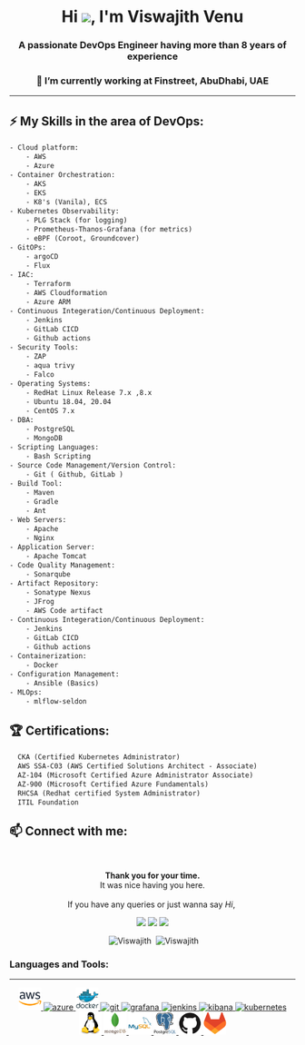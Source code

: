 <h1 align="center">Hi <img src="https://raw.githubusercontent.com/MartinHeinz/MartinHeinz/master/wave.gif" width="30px">, I'm Viswajith Venu</h1>
<h3 align="center">A passionate DevOps Engineer having more than 8 years of experience</h3>

<h3 align="center">🔭 I’m currently working at Finstreet, AbuDhabi, UAE</h3>

---

##  ⚡ My Skills in the area of DevOps:
    
    - Cloud platform:
        - AWS
        - Azure
    - Container Orchestration:
        - AKS
        - EKS
        - K8's (Vanila), ECS
    - Kubernetes Observability:
        - PLG Stack (for logging)
        - Prometheus-Thanos-Grafana (for metrics)
        - eBPF (Coroot, Groundcover)
    - GitOPs:
        - argoCD 
        - Flux 
    - IAC:
        - Terraform 
        - AWS Cloudformation
        - Azure ARM
    - Continuous Integeration/Continuous Deployment:
        - Jenkins
        - GitLab CICD
        - Github actions
    - Security Tools:
        - ZAP
        - aqua trivy
        - Falco
    - Operating Systems:
        - RedHat Linux Release 7.x ,8.x
        - Ubuntu 18.04, 20.04
        - CentOS 7.x
    - DBA:
        - PostgreSQL
        - MongoDB
    - Scripting Languages:
        - Bash Scripting   
    - Source Code Management/Version Control:
        - Git ( Github, GitLab )
    - Build Tool:
        - Maven 
        - Gradle 
        - Ant
    - Web Servers:
        - Apache 
        - Nginx
    - Application Server:
        - Apache Tomcat
    - Code Quality Management:
        - Sonarqube
    - Artifact Repository: 
        - Sonatype Nexus
        - JFrog 
        - AWS Code artifact
    - Continuous Integeration/Continuous Deployment:
        - Jenkins 
        - GitLab CICD
        - Github actions
    - Containerization:
        - Docker
    - Configuration Management:
        - Ansible (Basics) 
    - MLOps:
        - mlflow-seldon


## :trophy: Certifications:

      CKA (Certified Kubernetes Administrator)
      AWS SSA-C03 (AWS Certified Solutions Architect - Associate)
      AZ-104 (Microsoft Certified Azure Administrator Associate)
      AZ-900 (Microsoft Certified Azure Fundamentals)
      RHCSA (Redhat certified System Administrator)
      ITIL Foundation

## 📫 Connect with me:
<div align="center">
  <br>
  <p><b>Thank you for your time.</b><br>
    It was nice having you here.<br><br>
    If you have any queries or just wanna say <i>Hi</i>,&nbsp;
<p align="center">

<p align="left">

<a href = "https://www.linkedin.com/in/viswajith-v-52524212a/"><img src="https://img.shields.io/badge/LinkedIn-0077B5?style=for-the-badge&logo=linkedin&logoColor=white"/></a>
<a href = "https://www.instagram.com/visw_ajith96/"><img src="https://img.shields.io/badge/Instagram-E4405F?style=for-the-badge&logo=instagram&logoColor=white"/></a>
<a href="mailto:vishnukarthikayam@gmail.com"><img src="https://img.shields.io/badge/Gmail-D14836?style=for-the-badge&logo=gmail&logoColor=white"/></a>

</p>

<p align="center">
</p>

<p align='center'>
 &nbsp;<img  src="https://github-readme-stats-sigma-five.vercel.app/api?username=Viswajith96&show_icons=true&locale=en" alt="Viswajith"></img>
 &nbsp;<img src="https://github-readme-streak-stats.herokuapp.com/?user=Viswajith96&" alt="Viswajith"></img>
</p>

<h3 align="left">Languages and Tools:</h3>
    
---
    
<p align="center"> <a href="https://aws.amazon.com" target="_blank" rel="noreferrer"> <img src="https://raw.githubusercontent.com/devicons/devicon/master/icons/amazonwebservices/amazonwebservices-original-wordmark.svg" alt="aws" width="40" height="40"/> </a> <a href="https://azure.microsoft.com/en-in/" target="_blank" rel="noreferrer"> <img src="https://www.vectorlogo.zone/logos/microsoft_azure/microsoft_azure-icon.svg" alt="azure" width="40" height="40"/> </a> <a href="https://www.docker.com/" target="_blank" rel="noreferrer"> <img src="https://raw.githubusercontent.com/devicons/devicon/master/icons/docker/docker-original-wordmark.svg" alt="docker" width="40" height="40"/> </a> <a href="https://git-scm.com/" target="_blank" rel="noreferrer"> <img src="https://www.vectorlogo.zone/logos/git-scm/git-scm-icon.svg" alt="git" width="40" height="40"/> </a> <a href="https://grafana.com" target="_blank" rel="noreferrer"> <img src="https://www.vectorlogo.zone/logos/grafana/grafana-icon.svg" alt="grafana" width="40" height="40"/> </a> <a href="https://www.jenkins.io" target="_blank" rel="noreferrer"> <img src="https://www.vectorlogo.zone/logos/jenkins/jenkins-icon.svg" alt="jenkins" width="40" height="40"/> </a> <a href="https://www.elastic.co/kibana" target="_blank" rel="noreferrer"> <img src="https://www.vectorlogo.zone/logos/elasticco_kibana/elasticco_kibana-icon.svg" alt="kibana" width="40" height="40"/> </a> <a href="https://kubernetes.io" target="_blank" rel="noreferrer"> <img src="https://www.vectorlogo.zone/logos/kubernetes/kubernetes-icon.svg" alt="kubernetes" width="40" height="40"/> </a> <a href="https://www.linux.org/" target="_blank" rel="noreferrer"> <img src="https://raw.githubusercontent.com/devicons/devicon/master/icons/linux/linux-original.svg" alt="linux" width="40" height="40"/> </a> <a href="https://www.mongodb.com/" target="_blank" rel="noreferrer"> <img src="https://raw.githubusercontent.com/devicons/devicon/master/icons/mongodb/mongodb-original-wordmark.svg" alt="mongodb" width="40" height="40"/> </a> <a href="https://www.mysql.com/" target="_blank" rel="noreferrer"> <img src="https://raw.githubusercontent.com/devicons/devicon/master/icons/mysql/mysql-original-wordmark.svg" alt="mysql" width="40" height="40"/> </a> <a href="https://www.postgresql.org" target="_blank" rel="noreferrer"> <img src="https://raw.githubusercontent.com/devicons/devicon/master/icons/postgresql/postgresql-original-wordmark.svg" alt="postgresql" width="40" height="40"/> </a> <a href="https://github.com/" target="_blank" rel="noreferrer"> <img src="https://raw.githubusercontent.com/devicons/devicon/master/icons/github/github-original.svg" alt="github" width="40" height="40"/> </a> <a href="https://gitlab.com/" target="_blank" rel="noreferrer"> <img src="https://raw.githubusercontent.com/devicons/devicon/master/icons/gitlab/gitlab-original.svg" alt="github" width="40" height="40"/> </a> </p>

